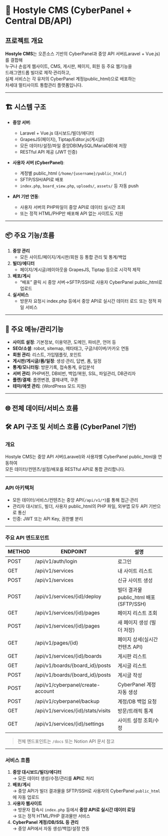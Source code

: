 # 🚀 Hostyle CMS (CyberPanel + Central DB/API)

## 프로젝트 개요

**Hostyle CMS**는 오픈소스 기반의 CyberPanel과 중앙 API 서버(Laravel + Vue.js)를 결합해  
누구나 손쉽게 웹사이트, CMS, 게시판, 페이지, 회원 등 주요 웹기능을  
드래그앤드롭 빌더로 제작·관리하고,  
실제 서비스는 각 유저의 CyberPanel 계정(public_html)으로 배포하는  
차세대 멀티사이트 통합관리 플랫폼입니다.

---

## 🏗️ 시스템 구조

- **중앙 서버**:  
  - Laravel + Vue.js 대시보드/빌더/에디터  
  - GrapesJS(페이지), Tiptap/Editor.js(게시글)  
  - 모든 데이터/설정/파일 중앙DB(MySQL/MariaDB)에 저장  
  - RESTful API 제공 (JWT 인증)

- **사용자 서버 (CyberPanel)**:  
  - 계정별 public_html (`/home/{username}/public_html/`)  
  - SFTP/SSH/API로 배포  
  - `index.php`, `board_view.php`, `uploads/`, `assets/` 등 자동 push

- **API 기반 연동**:  
  - 사용자 서버의 PHP파일이 중앙 API로 데이터 실시간 조회  
  - 또는 정적 HTML/PHP만 배포해 API 없는 사이트도 지원

---

## 📦 주요 기능/흐름

1. **중앙 관리**  
   - 모든 사이트/페이지/게시판/회원 등 통합 관리 및 통계/백업
2. **빌더/에디터**  
   - 페이지/게시글/레이아웃을 GrapesJS, Tiptap 등으로 시각적 제작
3. **배포/게시**  
   - “배포” 클릭 시 중앙 서버→SFTP/SSH로 사용자 CyberPanel public_html로 업로드
4. **실서비스**  
   - 방문자 요청시 index.php 등에서 중앙 API로 실시간 데이터 로드 또는 정적 파일 서비스

---

## 🧩 주요 메뉴/관리기능

- **사이트 설정**: 기본정보, 이용약관, 도메인, 파비콘, 언어 등
- **SEO/소셜**: robot, sitemap, 메타태그, 구글/네이버/카카오 연동
- **회원 관리**: 리스트, 가입템플릿, 포인트
- **게시판/게시글/폼/일정**: 생성·관리, 답변, 폼, 일정
- **통계/모니터링**: 방문기록, 접속통계, 유입분석
- **서버 관리**: PHP버전, DB비번, 백업/복원, SSL, 파일관리, DB관리자
- **플랜/결제**: 플랜변경, 결제내역, 쿠폰
- **테마/에셋 관리**: (WordPress 모드 지원)

---

## 🌐 전체 데이터/서비스 흐름



## 🛠️ API 구조 및 서비스 흐름 (CyberPanel 기반)

### 개요
Hostyle CMS는 중앙 API 서버(Laravel)와 사용자별 CyberPanel public_html을 연동하여  
모든 데이터/컨텐츠/설정/배포를 RESTful API로 통합 관리합니다.

---

### API 아키텍처

- 모든 데이터/서비스/컨텐츠는 중앙 API(`/api/v1/*`)를 통해 접근·관리
- 관리자 대시보드, 빌더, 사용자 public_html의 PHP 파일, 외부앱 모두 API 기반으로 통신
- 인증: JWT 또는 API Key, 권한별 분리

---

### 주요 API 엔드포인트

| METHOD | ENDPOINT | 설명 |
| ------ | -------- | ---- |
| POST   | /api/v1/auth/login | 로그인 |
| GET    | /api/v1/services | 내 사이트 리스트 |
| POST   | /api/v1/services | 신규 사이트 생성 |
| POST   | /api/v1/services/{id}/deploy | 빌더 결과물 public_html 배포(SFTP/SSH) |
| GET    | /api/v1/services/{id}/pages | 페이지 리스트 조회 |
| POST   | /api/v1/services/{id}/pages | 새 페이지 생성 (빌더 저장) |
| GET    | /api/v1/pages/{id} | 페이지 상세(실시간 컨텐츠 API) |
| GET    | /api/v1/services/{id}/boards | 게시판 리스트 |
| GET    | /api/v1/boards/{board_id}/posts | 게시글 리스트 |
| POST   | /api/v1/boards/{board_id}/posts | 게시글 작성 |
| POST   | /api/v1/cyberpanel/create-account | CyberPanel 계정 자동 생성 |
| POST   | /api/v1/cyberpanel/backup | 계정/DB 백업 요청 |
| GET    | /api/v1/services/{id}/stats/visits | 방문/트래픽 통계 |
| GET    | /api/v1/services/{id}/settings | 사이트 설정 조회/수정 |

> 전체 엔드포인트는 `/docs` 또는 Notion API 문서 참고

---

### 서비스 흐름

1. **중앙 대시보드/빌더/에디터**  
   → 모든 데이터 생성/수정/관리를 **API**로 처리
2. **배포/게시**  
   → 중앙 API가 빌더 결과물을 SFTP/SSH로 사용자의 CyberPanel `public_html`에 자동 업로드
3. **사용자 웹사이트**  
   → 방문자 접속시 `index.php` 등에서 **중앙 API로 실시간 데이터 로딩**  
   → 또는 정적 HTML/PHP 결과물만 서비스
4. **CyberPanel 계정/DB/SSL 등 관리**  
   → 중앙 API에서 자동 생성/백업/설정 연동
